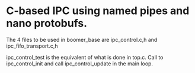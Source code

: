 # C-based IPC using named pipes and nano protobufs.

The 4 files to be used in boomer_base are ipc_control.c,h  and ipc_fifo_transport.c,h

ipc_control_test is the equivalent of what is done in top.c. Call to ipc_control_init and call ipc_control_update in the main loop.
